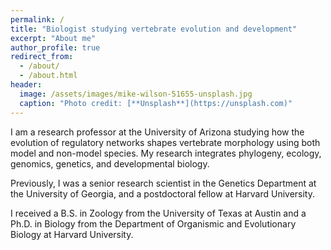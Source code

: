 ```yaml
---
permalink: /
title: "Biologist studying vertebrate evolution and development"
excerpt: "About me"
author_profile: true
redirect_from: 
  - /about/
  - /about.html
header:
  image: /assets/images/mike-wilson-51655-unsplash.jpg
  caption: "Photo credit: [**Unsplash**](https://unsplash.com)"
---
```


I am a research professor at the University of Arizona studying how the evolution of regulatory networks shapes vertebrate morphology using both model and non-model species. My research integrates phylogeny, ecology, genomics, genetics, and developmental biology.

Previously, I was a senior research scientist in the Genetics Department at the University of Georgia, and a postdoctoral fellow at Harvard University.

I received a B.S. in Zoology from the University of Texas at Austin and a Ph.D. in Biology from the Department of Organismic and Evolutionary Biology at Harvard University.

<!--

Work
======
- Current:
- Previous:

Education
======

- **PhD in Biology, 2008**

	- [Department of Organismic and Evolutionary Biology, Harvard University](https://oeb.harvard.edu)
	- Dissertation: 
	- Advisor: [James Hanken](https://oeb.harvard.edu/people/james-hanken)
	
- **BS in Zoology, 1997**

	- [University of Texas at Austin](https://integrativebio.utexas.edu)

-->